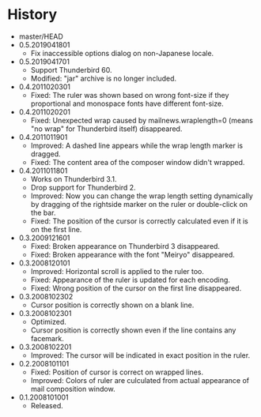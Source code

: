 # History

 - master/HEAD
 - 0.5.2019041801
   * Fix inaccessible options dialog on non-Japanese locale.
 - 0.5.2019041701
   * Support Thunderbird 60.
   * Modified: "jar" archive is no longer included.
 - 0.4.2011020301
   * Fixed: The ruler was shown based on wrong font-size if they proportional and monospace fonts have different font-size.
 - 0.4.2011020201
   * Fixed: Unexpected wrap caused by mailnews.wraplength=0 (means "no wrap" for Thunderbird itself) disappeared.
 - 0.4.2011011901
   * Improved: A dashed line appears while the wrap length marker is dragged.
   * Fixed: The content area of the composer window didn't wrapped.
 - 0.4.2011011801
   * Works on Thunderbird 3.1.
   * Drop support for Thunderbird 2.
   * Improved: Now you can change the wrap length setting dynamically by dragging of the rightside marker on the ruler or double-click on the bar.
   * Fixed: The position of the cursor is correctly calculated even if it is on the first line.
 - 0.3.2009121601
   * Fixed: Broken appearance on Thunderbird 3 disappeared.
   * Fixed: Broken appearance with the font "Meiryo" disappeared.
 - 0.3.2008120101
   * Improved: Horizontal scroll is applied to the ruler too.
   * Fixed: Appearance of the ruler is updated for each encoding.
   * Fixed: Wrong position of the cursor on the first line disappeared.
 - 0.3.2008102302
   * Cursor position is correctly shown on a blank line.
 - 0.3.2008102301
   * Optimized.
   * Cursor position is correctly shown even if the line contains any facemark.
 - 0.3.2008102201
   * Improved: The cursor will be indicated in exact position in the ruler.
 - 0.2.2008101101
   * Fixed: Position of cursor is correct on wrapped lines.
   * Improved: Colors of ruler are culculated from actual appearance of mail composition window. 
 - 0.1.2008101001
   * Released.
